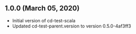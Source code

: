## 1.0.0 (March 05, 2020)

* Initial version of cd-test-scala
* Updated cd-test-parent.version to version 0.5.0-4af3ff3

